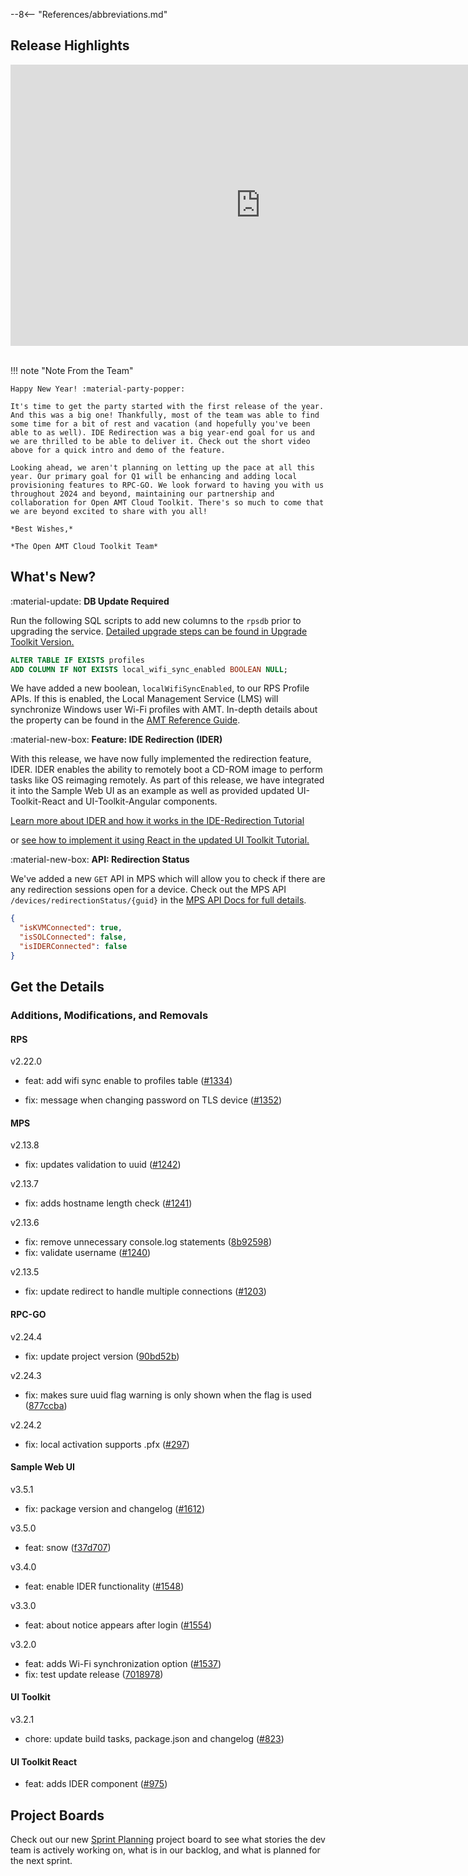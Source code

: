 --8<-- "References/abbreviations.md"
## Release Highlights

<div style="text-align:center">
  <iframe width="800" height="450" src="https://www.youtube.com/embed/N_1koCmZKbw?si=GPukyEFgUfKOxSLK" title="IDER Tutorial Video" frameborder="0" allow="accelerometer; autoplay; clipboard-write; encrypted-media; gyroscope; picture-in-picture" allowfullscreen></iframe>
</div>
<br>

!!! note "Note From the Team"

    Happy New Year! :material-party-popper:

    It's time to get the party started with the first release of the year. And this was a big one! Thankfully, most of the team was able to find some time for a bit of rest and vacation (and hopefully you've been able to as well). IDE Redirection was a big year-end goal for us and we are thrilled to be able to deliver it. Check out the short video above for a quick intro and demo of the feature.

    Looking ahead, we aren't planning on letting up the pace at all this year. Our primary goal for Q1 will be enhancing and adding local provisioning features to RPC-GO. We look forward to having you with us throughout 2024 and beyond, maintaining our partnership and collaboration for Open AMT Cloud Toolkit. There's so much to come that we are beyond excited to share with you all!
    
    *Best Wishes,* 

    *The Open AMT Cloud Toolkit Team*


## What's New?

:material-update: **DB Update Required**

Run the following SQL scripts to add new columns to the `rpsdb` prior to upgrading the service. [Detailed upgrade steps can be found in Upgrade Toolkit Version.](./Deployment/upgradeVersion.md)

``` sql title="rpsdb"
ALTER TABLE IF EXISTS profiles
ADD COLUMN IF NOT EXISTS local_wifi_sync_enabled BOOLEAN NULL;
```

We have added a new boolean, `localWifiSyncEnabled`, to our RPS Profile APIs. If this is enabled, the Local Management Service (LMS) will synchronize Windows user Wi-Fi profiles with AMT. In-depth details about the property can be found in the [AMT Reference Guide](https://software.intel.com/sites/manageability/AMT_Implementation_and_Reference_Guide/default.htm?turl=WordDocuments%2Fuserprofilesandadminprofiles1.htm).

:material-new-box: **Feature: IDE Redirection (IDER)**

With this release, we have now fully implemented the redirection feature, IDER.  IDER enables the ability to remotely boot a CD-ROM image to perform tasks like OS reimaging remotely. As part of this release, we have integrated it into the Sample Web UI as an example as well as provided updated UI-Toolkit-React and UI-Toolkit-Angular components.

[Learn more about IDER and how it works in the IDE-Redirection Tutorial](./Tutorials/ideRedirection.md)

or [see how to implement it using React in the updated UI Toolkit Tutorial.](./Tutorials/uitoolkitReact.md)

:material-new-box: **API: Redirection Status**

We've added a new `GET` API in MPS which will allow you to check if there are any redirection sessions open for a device. Check out the MPS API `/devices/redirectionStatus/{guid}` in the [MPS API Docs for full details](./APIs/indexMPS.md).

```json
{
  "isKVMConnected": true,
  "isSOLConnected": false,
  "isIDERConnected": false
}
```

## Get the Details

### Additions, Modifications, and Removals

#### RPS

v2.22.0

- feat: add wifi sync enable to profiles table ([#1334](https://github.com/open-amt-cloud-toolkit/rps/issues/1334))

- fix: message when changing password on TLS device ([#1352](https://github.com/open-amt-cloud-toolkit/rps/issues/1352))


#### MPS

v2.13.8

- fix: updates validation to uuid ([#1242](https://github.com/open-amt-cloud-toolkit/mps/issues/1242))

v2.13.7

- fix: adds hostname length check ([#1241](https://github.com/open-amt-cloud-toolkit/mps/issues/1241))

v2.13.6

- fix: remove unnecessary console.log statements ([8b92598](https://github.com/open-amt-cloud-toolkit/mps/commit/8b9259817aa0a34cf2f1f4a7973509a12c88e3f3))
- fix: validate username ([#1240](https://github.com/open-amt-cloud-toolkit/mps/issues/1240))

v2.13.5

- fix: update redirect to handle multiple connections ([#1203](https://github.com/open-amt-cloud-toolkit/mps/pull/1203))


#### RPC-GO

v2.24.4

- fix: update project version ([90bd52b](https://github.com/open-amt-cloud-toolkit/rpc-go/commit/90bd52bc8996ae71429bea5f0e3b2594fb183928))

v2.24.3

- fix: makes sure uuid flag warning is only shown when the flag is used ([877ccba](https://github.com/open-amt-cloud-toolkit/rpc-go/commit/877ccbae2428f15bc635fec9c7b0d15b0b3f9495))

v2.24.2

- fix: local activation supports .pfx ([#297](https://github.com/open-amt-cloud-toolkit/rpc-go/issues/297))


#### Sample Web UI

v3.5.1

- fix: package version and changelog ([#1612](https://github.com/open-amt-cloud-toolkit/sample-web-ui/issues/1612))

v3.5.0

- feat: snow ([f37d707](https://github.com/open-amt-cloud-toolkit/sample-web-ui/commit/f37d70702a280ebe0df5ccac035de60c0ef22759))

v3.4.0

- feat: enable IDER functionality ([#1548](https://github.com/open-amt-cloud-toolkit/sample-web-ui/issues/1548))

v3.3.0

- feat: about notice appears after login ([#1554](https://github.com/open-amt-cloud-toolkit/sample-web-ui/issues/1554))

v3.2.0

- feat: adds Wi-Fi synchronization option ([#1537](https://github.com/open-amt-cloud-toolkit/sample-web-ui/issues/1537))
- fix: test update release ([7018978](https://github.com/open-amt-cloud-toolkit/sample-web-ui/commit/701897862f5014401d5f83765bea442a9b57fb09))


#### UI Toolkit

v3.2.1

- chore: update build tasks, package.json and changelog ([#823](https://github.com/open-amt-cloud-toolkit/ui-toolkit/pull/823))


#### UI Toolkit React

- feat: adds IDER component ([#975](https://github.com/open-amt-cloud-toolkit/ui-toolkit-react/issues/975))


## Project Boards

Check out our new [Sprint Planning](https://github.com/orgs/open-amt-cloud-toolkit/projects/10/views/2) project board to see what stories the dev team is actively working on, what is in our backlog, and what is planned for the next sprint.
